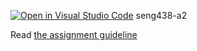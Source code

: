[![Open in Visual Studio Code](https://classroom.github.com/assets/open-in-vscode-c66648af7eb3fe8bc4f294546bfd86ef473780cde1dea487d3c4ff354943c9ae.svg)](https://classroom.github.com/online_ide?assignment_repo_id=9952942&assignment_repo_type=AssignmentRepo)
seng438-a2

Read [the assignment guideline](seng438-a2.md) 
